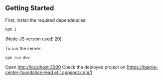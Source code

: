 ## Getting Started

First, install the required dependencies:
```bash
npm i
```
(Node JS version used: 20)

To run the server:
```bash
npm run dev
```

Open [http://localhost:3000](http://localhost:3000)
Check the deployed project on [https://bakrie-center-foundation-lead.et.r.appspot.com/]
